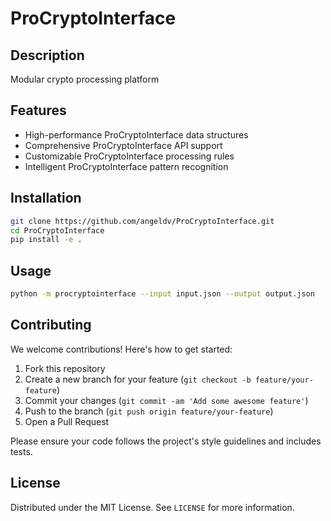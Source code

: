 # ProCryptoInterface

## Description

Modular crypto processing platform

## Features

- High-performance ProCryptoInterface data structures
- Comprehensive ProCryptoInterface API support
- Customizable ProCryptoInterface processing rules
- Intelligent ProCryptoInterface pattern recognition
## Installation

```bash
git clone https://github.com/angeldv/ProCryptoInterface.git
cd ProCryptoInterface
pip install -e .
```

## Usage

```bash
python -m procryptointerface --input input.json --output output.json
```

## Contributing

We welcome contributions! Here's how to get started:

1. Fork this repository
2. Create a new branch for your feature (`git checkout -b feature/your-feature`)
3. Commit your changes (`git commit -am 'Add some awesome feature'`)
4. Push to the branch (`git push origin feature/your-feature`)
5. Open a Pull Request

Please ensure your code follows the project's style guidelines and includes tests.

## License

Distributed under the MIT License. See `LICENSE` for more information.
